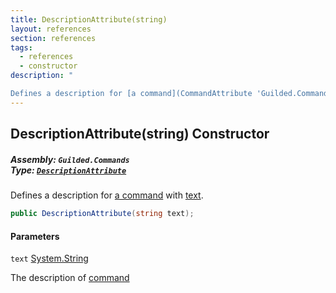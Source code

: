 ```yaml
---
title: DescriptionAttribute(string)
layout: references
section: references
tags:
  - references
  - constructor
description: "

Defines a description for [a command](CommandAttribute 'Guilded.Commands.CommandAttribute') with [text](DescriptionAttribute.DescriptionAttribute(string)#Guilded.Commands.DescriptionAttribute.DescriptionAttribute(string).text 'Guilded.Commands.DescriptionAttribute.DescriptionAttribute(string).text')."
---
```


## DescriptionAttribute(string) Constructor
##### **Assembly:** `Guilded.Commands`<br/>**Type:** [`DescriptionAttribute`](DescriptionAttribute 'Guilded.Commands.DescriptionAttribute')

Defines a description for [a command](CommandAttribute 'Guilded.Commands.CommandAttribute') with [text](DescriptionAttribute.DescriptionAttribute(string)#Guilded.Commands.DescriptionAttribute.DescriptionAttribute(string).text 'Guilded.Commands.DescriptionAttribute.DescriptionAttribute(string).text').

```csharp
public DescriptionAttribute(string text);
```
#### Parameters

<a name='Guilded.Commands.DescriptionAttribute.DescriptionAttribute(string).text'></a>

`text` [System.String](https://docs.microsoft.com/en-us/dotnet/api/System.String 'System.String')

The description of [command](CommandAttribute 'Guilded.Commands.CommandAttribute')